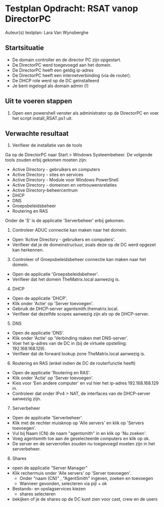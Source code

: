# Testplan Opdracht: RSAT vanop DirectorPC

Auteur(s) testplan: Lara Van Wynsberghe

## Startsituatie

* De domain controller en de director PC zijn opgestart.
* De DirectorPC werd toegevoegd aan het domein.
* De DirectorPC heeft een geldig ip-adres
* De DirectorPC heeft een internetverbinding (via de router).
* De DHCP role werd op de DC geïnstalleerd
* Je bent ingelogd als domain admin (!)

## Uit te voeren stappen

1. Open een powershell venster als administrator op de DirectorPC en voer het script install_RSAT.ps1 uit.

## Verwachte resultaat

1. Verifieer de installatie van de tools

Ga op de DirectorPC naar Start > Windows Systeembeheer. De volgende tools zouden erbij gekomen moeten zijn:

* Active Directory - gebruikers en computers
* Active Directory - sites en services
* Active Directory - Module voor Windows PowerShell
* Active Directory - domeinen en vertrouwensrelaties
* Active Directory-beheercentrum
* DHCP
* DNS
* Groepsbeleidsbeheer
* Routering en RAS

Onder de 'S' is de applicatie 'Serverbeheer' erbij gekomen.

1. Controleer ADUC connectie kan maken naar het domein.

* Open 'Active Directory - gebruikers en computers'.
* Verifieer dat je de domeinstructuur, zoals deze op de DC werd opgezet kan herkennen.

3. Controleer of Groepsbeleidsbeheer connectie kan maken naar het domein.

* Open de applicatie 'Groepsbeleidsbeheer'.
* Verifieer dat het domein TheMatrix.local aanwezig is.

4. DHCP

* Open de applicatie 'DHCP'.
* Klik onder 'Actie' op 'Server toevoegen'.
* Gebruik de DHCP-server agentsmith.thematrix.local.
* Verifieer dat dezelfde scopes aanwezig zijn als op de DHCP-server.
  
5. DNS

* Open de applicatie 'DNS'.
* Klik onder 'Actie' op 'Verbinding maken met DNS-server'.
* Voer het ip-adres van de DC in (bij de virtuele opstelling: 192.168.168.129).
* Verifieer dat de forward lookup zone TheMatrix.local aanwezig is.

6. Routering en RAS (enkel indien de DC de routerfunctie heeft)

* Open de applicatie 'Routering en RAS'.
* Klik onder 'Actie' op 'Server toevoegen'.
* Kies voor 'Een andere computer' en vul hier het ip-adres 192.168.168.129 in.
* Controleer dat onder IPv4 > NAT, de interfaces van de DHCP-server aanwezig zijn.

7. Serverbeheer

* Open de applicatie 'Serverbeheer'.
* Klik met de rechter muisknop op 'Alle servers' en klik op 'Servers toevoegen'.
* Vul bij Naam (CN) de naam "agentsmith" in en klik op 'Nu zoeken'.
* Voeg agentsmith toe aan de geselecteerde computers en klik op ok.
* De server en de serverrollen zouden nu toegevoegd moeten zijn in het serverbeheer.

8. Shares 
* open de applicatie "Server Manager"
* Klik rechermuis onder 'Alle servers' op 'Server toevoegen'.
    * Onder "naam (CN)" , "AgentSmith" ingeven, zoeken en toevoegen 
    * Wanneer gevonden, selecteren via pijl + ok 
* Bestands- en opslagservices kiezen
    * shares selecteren
* bekijken of je de shares op de DC kunt zien voor cast, crew en de users

